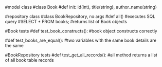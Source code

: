 #model class 
#class Book
#def init: id(int), title(string), author_name(string)

#repository class
#class BookRepository, no args
#def all()
    #executes SQL query
    #SELECT * FROM books;
    #returns list of Book objects

#Book tests
#def test_book_constructs():
    #book object constructs correctly 

#def test_books_are_equal():
    #two variables with the same book details are the same

#BookRepository tests
#def test_get_all_records():
    #all method returns a list of all book table records
